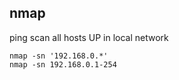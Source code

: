 ## nmap ##

ping scan all hosts UP in local network

	nmap -sn '192.168.0.*'
	nmap -sn 192.168.0.1-254

